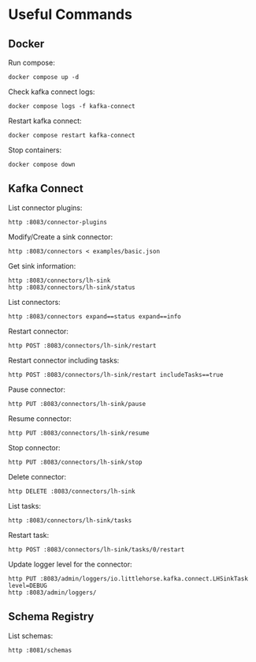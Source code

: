 # Useful Commands

## Docker

Run compose:

```shell
docker compose up -d
```

Check kafka connect logs:

```shell
docker compose logs -f kafka-connect
```

Restart kafka connect:

```shell
docker compose restart kafka-connect
```

Stop containers:

```shell
docker compose down
```

## Kafka Connect

List connector plugins:

```shell
http :8083/connector-plugins
```

Modify/Create a sink connector:

```shell
http :8083/connectors < examples/basic.json
```

Get sink information:

```shell
http :8083/connectors/lh-sink
http :8083/connectors/lh-sink/status
```

List connectors:

```shell
http :8083/connectors expand==status expand==info
```

Restart connector:

```shell
http POST :8083/connectors/lh-sink/restart
```

Restart connector including tasks:

```shell
http POST :8083/connectors/lh-sink/restart includeTasks==true
```

Pause connector:

```shell
http PUT :8083/connectors/lh-sink/pause
```

Resume connector:

```shell
http PUT :8083/connectors/lh-sink/resume
```

Stop connector:

```shell
http PUT :8083/connectors/lh-sink/stop
```

Delete connector:

```shell
http DELETE :8083/connectors/lh-sink
```

List tasks:

```shell
http :8083/connectors/lh-sink/tasks
```

Restart task:

```shell
http POST :8083/connectors/lh-sink/tasks/0/restart
```

Update logger level for the connector:

```shell
http PUT :8083/admin/loggers/io.littlehorse.kafka.connect.LHSinkTask level=DEBUG
http :8083/admin/loggers/
```

## Schema Registry

List schemas:

```shell
http :8081/schemas
```
